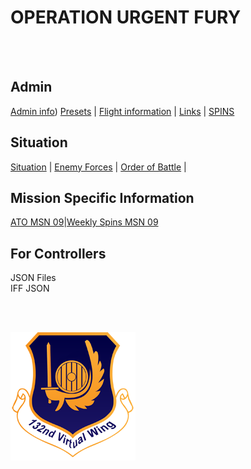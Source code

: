# OPERATION URGENT FURY

<br>
<br>






## Admin
[Admin info](/OPUF-Brief/Docs/Admin/Admin.html)) [Presets](/Docs/Presets.md)  | [Flight information](/Docs/Flights.md) | [Links](/Docs/Links.md) | [SPINS](/Docs/SPINS.md)

## Situation
[Situation](/Docs/Situation.md) |  [Enemy Forces](/Docs/Enemy.md)  |  [Order of Battle](/Docs/OOB.md) |

## Mission Specific Information
[ATO MSN 09](/OPUF-Brief/Docs/ATO/ATO_9.html)|[Weekly Spins MSN 09](/Docs/SPINS_09.md)

## For Controllers
JSON Files <br>
IFF JSON





<br>
<br>




![132nd Logo](/Images/132ndLogosmall.png)
